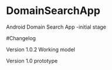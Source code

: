 # DomainSearchApp
Android Domain Search App -initial stage

#Changelog

Version 1.0.2 Working model

Version 1.0 prototype
